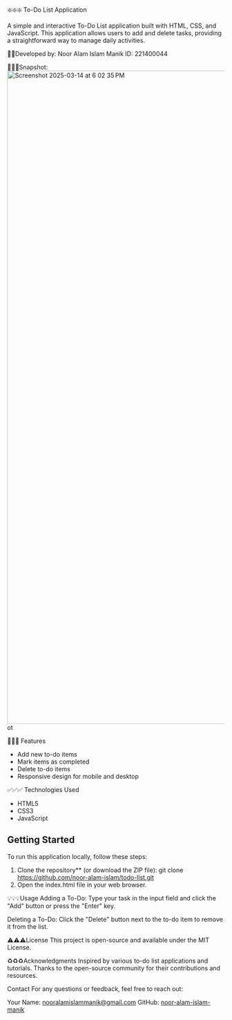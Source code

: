 ❇️❇️❇️ To-Do List Application

A simple and interactive To-Do List application built with HTML, CSS, and JavaScript. This application allows users to add and delete tasks, providing 
a straightforward way to manage daily activities.

🎯🎯Developed by: 
Noor Alam Islam Manik
ID: 221400044

📸📸📸Snapshot: 
<img width="1512" alt="Screenshot 2025-03-14 at 6 02 35 PM" src="https://github.com/user-attachments/assets/ae9db1ac-8fe1-48d0-969e-5ebf98a65462" />
ot


🔰🔰🔰 Features

- Add new to-do items
- Mark items as completed
- Delete to-do items
- Responsive design for mobile and desktop

✅✅✅ Technologies Used

- HTML5
- CSS3
- JavaScript

## Getting Started

To run this application locally, follow these steps:
1. Clone the repository** (or download the ZIP file):
   git clone https://github.com/noor-alam-islam/todo-list.git
2. Open the index.html file in your web browser.

💡💡💡Usage
Adding a To-Do:
Type your task in the input field and click the "Add" button or press the "Enter" key.

Deleting a To-Do:
Click the "Delete" button next to the to-do item to remove it from the list.

⚠️⚠️⚠️License
This project is open-source and available under the MIT License.

♻️♻️♻️Acknowledgments
Inspired by various to-do list applications and tutorials.
Thanks to the open-source community for their contributions and resources.

Contact
For any questions or feedback, feel free to reach out:

Your Name: nooralamislammanik@gmail.com
GitHub: [noor-alam-islam-manik](https://github.com/noor-alam-islam)
